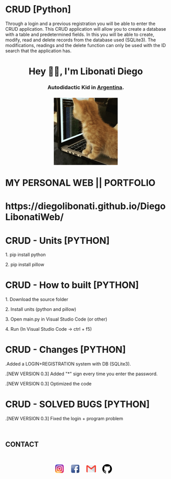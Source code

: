 # CRUD [Python]

Through a login and a previous registration you will be able to enter the CRUD application. This CRUD application will allow you to create a database with a table and predetermined fields. In this you will be able to create, modify, read and delete records from the database used (SQLite3). The modifications, readings and the delete function can only be used with the ID search that the application has.

<h1 align="center"> Hey 👋🏽, I'm Libonati Diego </h1>

<h3 align="center">
    Autodidactic Kid in <a href="https://www.instagram.com/die_libonati/?hl=es-la">Argentina</a>.  
</h3>

<h3 align="center">
<img align="center" alt="cat coding" src="https://github.com/DiegoLibonati/DiegoLibonati/blob/main/template/cat.gif" width="200" />
 </h3>
 
 # MY PERSONAL WEB || PORTFOLIO 
<h1>https://diegolibonati.github.io/DiegoLibonatiWeb/</h1>

<h1 align="left"> CRUD - Units [PYTHON] </h1>
<p> 1. pip install python </p>
<p> 2. pip install pillow </p>

<h1 align="left"> CRUD - How to built [PYTHON] </h1>
<p> 1. Download the source folder</p>
<p> 2. Install units (python and pillow)</p>
<p> 3. Open main.py in Visual Studio Code (or other)</p>
<p> 4. Run (In Visual Studio Code -> ctrl + f5)</p>

<h1 align="left"> CRUD - Changes [PYTHON] </h1>

<p>.Added a LOGIN+REGISTRATION system with DB (SQLite3). </p>
<p>.[NEW VERSION 0.3] Added "*" sign every time you enter the password.</p>
<p>.[NEW VERSION 0.3] Optimized the code</p>

<h1 align="left"> CRUD - SOLVED BUGS [PYTHON] </h1>
<p>.[NEW VERSION 0.3] Fixed the login + program problem </p>

<br>
<h2 align="left">
  CONTACT
</h2>
<br/>

<p align="center">
 <a href="https://www.instagram.com/die_libonati/?hl=es-la"><img src="https://github.com/DiegoLibonati/DiegoLibonati/blob/main/template/ig2.png" width="30px" alt="instagram"></a> &nbsp; &nbsp;
 <a href="https://www.facebook.com/dielibonati/"><img src="https://github.com/DiegoLibonati/DiegoLibonati/blob/main/template/face.png" width="30px" alt="facebook"></a> &nbsp; &nbsp;
 <a href="mailto:diego.libonati1998@gmail.com"><img src="https://github.com/chandan-reddy-k/chandan-reddy-k/blob/master/assets/gmail.svg" width="30px" alt="mail"></a> &nbsp; &nbsp;
 <a href="https://github.com/DiegoLibonati"><img src="https://github.com/chandan-reddy-k/chandan-reddy-k/blob/master/assets/github.svg" width="30px" alt="github"></a> &nbsp; &nbsp;
</p>








